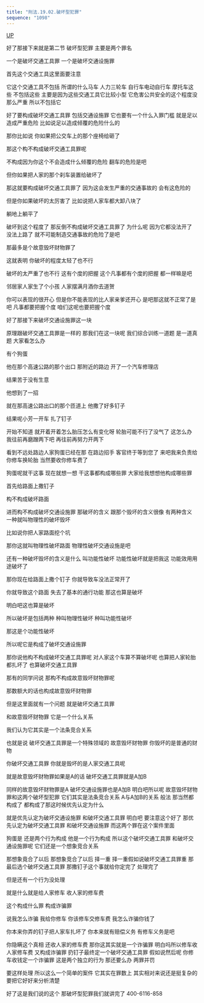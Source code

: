 ```yaml
---
title: "刑法.19.02.破坏型犯罪"
sequence: "1098"
---
```


[UP](/law/civil-law-index.html)

好了那接下来就是第二节
破坏型犯罪
主要是两个罪名

一个是破坏交通工具罪
一个是破坏交通设施罪

首先这个交通工具这里面要注意

它这个交通工具不包括
所谓的什么马车
人力三轮车
自行车电动自行车
摩托车这些
不包括这些
主要是因为这些交通工具它比较小型
它危害公共安全的这个程度没那么严重
所以不包括它

好了要构成破坏交通工具罪
包括交通设施罪
它也要有一个什么入罪门槛
就是足以造成严重危险
比如说足以造成倾覆的危险什么的

那你比如说
你如果把公交车上的那个座椅给砸了

那这个构不构成破坏交通工具罪呢

不构成因为你这个不会造成什么倾覆的危险
翻车的危险是吧

但你如果把人家的那个刹车装置给破坏了

那这就要构成破坏交通工具罪了
因为这会发生严重的交通事故的
会有这危险的

但是你如果破坏的太厉害了
比如说把人家车都大卸八块了

躺地上躺平了

破坏到这个程度了
那反倒不构成破坏交通工具罪了
为什么呢
因为它都没法开了
没法上路了
就不可能制造交通事故的危险了是吧

那最多是个故意毁坏财物罪了

这就表明
你破坏的程度太轻了也不行

破坏的太严重了也不行
这有个度的把握
这个凡事都有个度的把握
都一样嘛是吧

邻居家人家生了个小孩
人家摆满月酒你去道贺

你可以表现的很开心
但是你不能表现的比人家亲爹还开心
是吧那这就不正常了是吧
凡事都要把握个度
咱们这呢也要把握个度

好了那接下来破坏交通设施罪这一块

原理跟破坏交通工具罪是一样的
那我们在这一块呢
我们综合训练一道题
是一道真题
大家看怎么办

有个狗蛋

他在那个高速公路的那个出口
那附近的路边
开了一个汽车修理店

结果苦于没有生意

他想到了一招

就在那高速公路出口的那个匝道上
他撒了好多钉子

结果呢小芳一开车
扎了钉子

开始不知道
就开着开着怎么胎压怎么有变化呀
轮胎可能不行了没气了
这怎么办
我往前再磨蹭两下吧
再往前再努力开两下

看到不远处路边人家狗蛋已经在那
在路边招手
客官终于等到您了
来吧我来负责给你修车换轮胎
当然要收你修车费了

狗蛋呢就干这事
现在就想一想
干这事都构成哪些罪
大家给我想想他构成哪些罪

首先给路面上撒钉子

构不构成破坏路面

进而构不构成破坏交通设施罪
那破坏的含义
跟那个毁坏的含义很像
有两种含义
一种就叫物理性的破坏毁坏

比如说你把人家路面挖个坑

那你这就叫物理性破坏路面
物理性破坏交通设施是吧

还有一种破坏毁坏的含义是什么
叫功能性破坏
功能性破坏就是把我这
功能效用用途破坏了

那你现在给路面上撒个钉子
你就导致车没法正常开了

你就导致这个路面
失去了基本的通行功能
那这也算是破坏

明白吧这也算是破坏

所以破坏是包括两种
种叫物理性破坏
种叫功能性破坏

那这是个功能性破坏

所以呢它是构成了破坏交通设施罪

那你说他构不构成破坏交通工具罪呢
对人家这个车算不算破坏呢
也算把人家轮胎都扎坏了
也算破坏交通工具罪

那有的同学问说
那构不构成故意毁坏财物罪呢

那数额大的话也构成故意毁坏财物罪

但是这里面就有一个问题
就是破坏交通工具罪

和故意毁坏财物罪
它是一个什么关系

我们认为它其实是一个法条竞合关系

也就是说
破坏交通工具罪是一个特殊领域的
故意毁坏财物罪
你毁坏的是普通的财物

你破坏交通工具罪
你就是毁坏的是人家交通工具呢

就是故意毁坏财物罪如果是A的话
破坏交通工具罪就是A加B

同样的故意毁坏财物罪是A
破坏交通设施罪也是A加B
明白吧所以呢
故意毁坏财物罪和这两个破坏型犯罪
它们其实是法条竞合关系
A与A加B的关系
般法
那当然都构成了
都构成了那这时候优先认定为什么

就是优先认定为破坏交通设施罪
和破坏交通工具罪
明白吧
要注意这个好了
那优先认定为破坏交通工具罪
和破坏交通设施罪
而这两个罪在这个案件里面

狗蛋是
还是两个行为构成
他是一个行为构成
所以这个破坏交通工具罪
和破坏交通设施罪呢
它们还是一个想象竞合关系

那想象竟合了以后
那想象竞合了以后
择一重
择一重假如说破坏交通工具罪重
那最后选个破坏交通工具罪
那撒钉子这个事就给你定完了
处理完了

但是还有一个行为没处理

就是什么就是给人家修车
收人家的修车费

这个构成什么罪
构成诈骗罪

说我怎么诈骗
我给你修车
你该修车交修车费
我怎么诈骗你钱了

你本来你弄的钉子把人家车扎坏了
你本来就有赔偿义务
有修车义务是吧

你隐瞒这个真相
还收人家的修车费
那你这其实就是一个诈骗罪
明白吗所以修车收人家修车费
又构成诈骗罪
扔钉子最终定一个破坏交通工具罪
假如说然后呢
你修车收钱定一个诈骗罪
这是两个独立的行为
那还要么办
两罪并罚

要这样处理
所以这么一个简单的案件
它其实在罪数上
其实相对来说还是挺复杂的
要把它好好来分析清楚

好了这是我们说的这个
那破坏型犯罪我们就讲完了
400-6116-858
